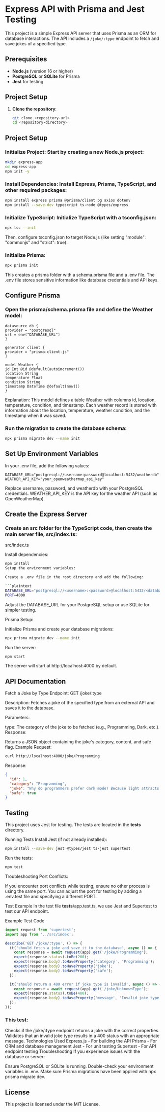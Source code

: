 # Express API with Prisma and Jest Testing

This project is a simple Express API server that uses Prisma as an ORM for database interactions. The API includes a `/joke/:type` endpoint to fetch and save jokes of a specified type.

## Prerequisites

- **Node.js** (version 16 or higher)
- **PostgreSQL** or **SQLite** for Prisma
- **Jest** for testing

## Project Setup

1. **Clone the repository**:
   ```bash
   git clone <repository-url>
   cd <repository-directory>
   ```

## Project Setup

### Initialize Project: Start by creating a new Node.js project:

```bash
mkdir express-app
cd express-app
npm init -y
```

### Install Dependencies: Install Express, Prisma, TypeScript, and other required packages:

```bash
npm install express prisma @prisma/client pg axios dotenv
npm install --save-dev typescript ts-node @types/express
```

### Initialize TypeScript: Initialize TypeScript with a tsconfig.json:

```bash
npx tsc --init
```

Then, configure tsconfig.json to target Node.js (like setting "module": "commonjs" and "strict": true).

### Initialize Prisma:

```bash
npx prisma init
```

This creates a prisma folder with a schema.prisma file and a .env file. The .env file stores sensitive information like database credentials and API keys.

## Configure Prisma

### Open the prisma/schema.prisma file and define the Weather model:

```prisma
datasource db {
provider = "postgresql"
url = env("DATABASE_URL")
}

generator client {
provider = "prisma-client-js"
}

model Weather {
id Int @id @default(autoincrement())
location String
temperature Float
condition String
timestamp DateTime @default(now())
}

```

Explanation: This model defines a table Weather with columns id, location, temperature, condition, and timestamp. Each weather record is stored with information about the location, temperature, weather condition, and the timestamp when it was saved.

### Run the migration to create the database schema:

```bash
npx prisma migrate dev --name init
```

## Set Up Environment Variables

In your .env file, add the following values:

```plaintext
DATABASE_URL="postgresql://username:password@localhost:5432/weatherdb"
WEATHER_API_KEY="your_openweathermap_api_key"
```

Replace username, password, and weatherdb with your PostgreSQL credentials.
WEATHER_API_KEY is the API key for the weather API (such as OpenWeatherMap).

## Create the Express Server

### Create an src folder for the TypeScript code, then create the main server file, src/index.ts:

src/index.ts

Install dependencies:

````bash
npm install
Setup the environment variables:

Create a .env file in the root directory and add the following:

```plaintext
DATABASE_URL="postgresql://<username>:<password>@localhost:5432/<database>"
PORT=4000
````

Adjust the DATABASE_URL for your PostgreSQL setup or use SQLite for simpler testing.

Prisma Setup:

Initialize Prisma and create your database migrations:

```bash
npx prisma migrate dev --name init
```

Run the server:

```bash
npm start
```

The server will start at http://localhost:4000 by default.

## API Documentation

Fetch a Joke by Type
Endpoint: GET /joke/:type

Description: Fetches a joke of the specified type from an external API and saves it to the database.

Parameters:

type: The category of the joke to be fetched (e.g., Programming, Dark, etc.).
Response:

Returns a JSON object containing the joke's category, content, and safe flag.
Example
Request:

```bash
curl http://localhost:4000/joke/Programming
```

Response:

```json
{
  "id": 1,
  "category": "Programming",
  "joke": "Why do programmers prefer dark mode? Because light attracts bugs!",
  "safe": true
}
```

## Testing

This project uses Jest for testing. The tests are located in the **tests** directory.

Running Tests
Install Jest (if not already installed):

```bash
npm install --save-dev jest @types/jest ts-jest supertest
```

Run the tests:

```bash
npm test
```

Troubleshooting Port Conflicts:

If you encounter port conflicts while testing, ensure no other process is using the same port. You can adjust the port for testing by adding a .env.test file and specifying a different PORT.

Test Example
In the test file **tests**/app.test.ts, we use Jest and Supertest to test our API endpoint.

Example Test Code

```typescript
import request from 'supertest';
import app from '../src/index';

describe('GET /joke/:type', () => {
  it('should fetch a joke and save it to the database', async () => {
    const response = await request(app).get('/joke/Programming');
    expect(response.status).toBe(200);
    expect(response.body).toHaveProperty('category', 'Programming');
    expect(response.body).toHaveProperty('joke');
    expect(response.body).toHaveProperty('safe');
  });

  it('should return a 400 error if joke type is invalid', async () => {
    const response = await request(app).get('/joke/UnknownType');
    expect(response.status).toBe(400);
    expect(response.body).toHaveProperty('message', 'Invalid joke type');
  });
});
```

### This test:

Checks if the /joke/:type endpoint returns a joke with the correct properties.
Validates that an invalid joke type results in a 400 status with an appropriate message.
Technologies Used
Express.js - For building the API
Prisma - For ORM and database management
Jest - For unit testing
Supertest - For API endpoint testing
Troubleshooting
If you experience issues with the database or server:

Ensure PostgreSQL or SQLite is running.
Double-check your environment variables in .env.
Make sure Prisma migrations have been applied with npx prisma migrate dev.

## License

This project is licensed under the MIT License.
